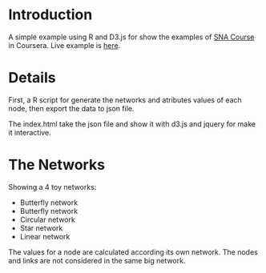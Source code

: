 # Introduction
A simple example using R and D3.js for show the examples of [SNA Course](https://class.coursera.org/sna-002/lecture/index) in Coursera. 
Live example is [here](http://jkunst.com/media/sandbox/SNA/index.html).

# Details
First, a R script for generate the networks and atributes values of each node, then export the 
data to json file.

The index.html take the json file and show it with d3.js and jquery for make it interactive.

# The Networks
Showing a 4 toy networks:

- Butterfly network
- Butterfly network
- Circular network
- Star network
- Linear network
	
The values for a node are calculated according its own network. The nodes and links are not considered in the same big network.

